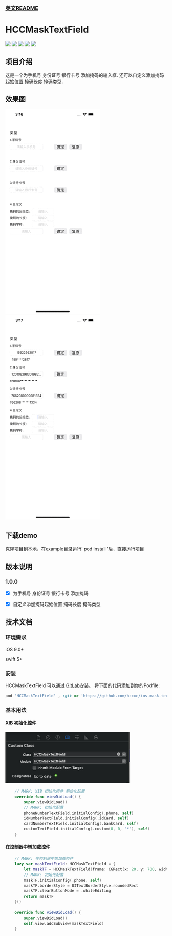 ### [英文README](./README.md)

# HCCMaskTextField

![](https://img.shields.io/badge/platform-ios-lightgrey.svg) 
![](https://img.shields.io/badge/language-swift-orange.svg) 
![](https://img.shields.io/badge/license-Apache-000000.svg) 
![](https://img.shields.io/badge/version-1.0.0-brightgreen.svg) 
![](https://img.shields.io/badge/author-hcxc-red.svg) 

## 项目介绍

这是一个为手机号 身份证号 银行卡号 添加掩码的输入框.
还可以自定义添加掩码起始位置 掩码长度 掩码类型.

## 效果图

![Example](./ScreenShot/screenshot_0.gif)
![Example](./ScreenShot/screenshot_1.gif)


## 下载demo

克隆项目到本地，在example目录运行' pod install '后，直接运行项目

## 版本说明
### 1.0.0

- [x] 为手机号 身份证号 银行卡号 添加掩码
- [x] 自定义添加掩码起始位置 掩码长度 掩码类型


## 技术文档 
### 环境需求

iOS 9.0+

swift 5+

### 安装

HCCMaskTextField 可以通过 [GitLab](https://github.com/hccxc/ios-mask-text-field.git)安装。
将下面的代码添加到你的Podfile:

```ruby
pod 'HCCMaskTextField' , :git => 'https://github.com/hccxc/ios-mask-text-field.git'
```

### 基本用法
#### XIB 初始化控件
![Example](./ScreenShot/XIBInitialization.png)
```swift
    // MARK: XIB 初始化控件 初始化配置
    override func viewDidLoad() {
        super.viewDidLoad()
        // MARK: 初始化配置
        phoneNumberTextField.initialConfig(.phone, self)
        idNumberTextField.initialConfig(.idCard, self)
        cardNumberTextField.initialConfig(.bankCard, self)
        customTextField.initialConfig(.custom(0, 0, "*"), self)
    }
```
#### 在控制器中懒加载控件

```swift
    // MARK: 在控制器中懒加载控件
    lazy var maskTextField: HCCMaskTextField = {
        let maskTF = HCCMaskTextField(frame: CGRect(x: 20, y: 700, width: 250, height: 25))
        // MARK: 初始化配置
        maskTF.initialConfig(.phone, self)
        maskTF.borderStyle = UITextBorderStyle.roundedRect
        maskTF.clearButtonMode = .whileEditing
        return maskTF
    }()
    
    override func viewDidLoad() {
        super.viewDidLoad()
        self.view.addSubview(maskTextField)
    }
```

